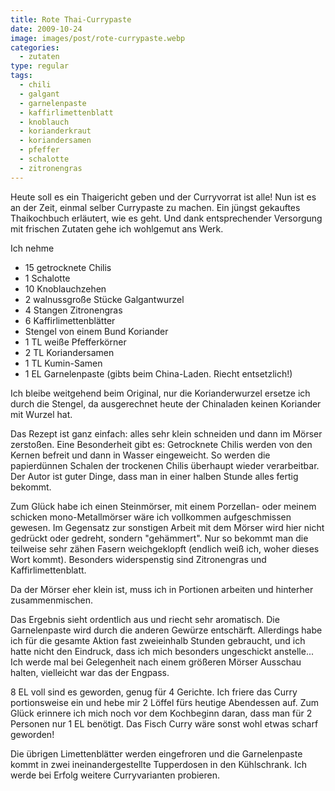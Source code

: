 ```yaml
---
title: Rote Thai-Currypaste
date: 2009-10-24
image: images/post/rote-currypaste.webp
categories: 
  - zutaten
type: regular
tags: 
  - chili
  - galgant
  - garnelenpaste
  - kaffirlimettenblatt
  - knoblauch
  - korianderkraut
  - koriandersamen
  - pfeffer
  - schalotte
  - zitronengras
---
```


Heute soll es ein Thaigericht geben und der Curryvorrat ist alle! Nun ist es an der Zeit, einmal selber Currypaste zu machen. Ein jüngst gekauftes Thaikochbuch erläutert, wie es geht. Und dank entsprechender Versorgung mit frischen Zutaten gehe ich wohlgemut ans Werk.

Ich nehme

* 15 getrocknete Chilis
* 1 Schalotte 
* 10 Knoblauchzehen 
* 2 walnussgroße Stücke Galgantwurzel 
* 4 Stangen Zitronengras 
* 6 Kaffirlimettenblätter 
* Stengel von einem Bund Koriander 
* 1 TL weiße Pfefferkörner 
* 2 TL Koriandersamen 
* 1 TL Kumin-Samen 
* 1 EL Garnelenpaste (gibts beim China-Laden. Riecht entsetzlich!)

Ich bleibe weitgehend beim Original, nur die Korianderwurzel ersetze ich durch die Stengel, da ausgerechnet heute der Chinaladen keinen Koriander mit Wurzel hat.

Das Rezept ist ganz einfach: alles sehr klein schneiden und dann im Mörser zerstoßen. Eine Besonderheit gibt es: Getrocknete Chilis werden von den Kernen befreit und dann in Wasser eingeweicht. So werden die papierdünnen Schalen der trockenen Chilis überhaupt wieder verarbeitbar. Der Autor ist guter Dinge, dass man in einer halben Stunde alles fertig bekommt.

Zum Glück habe ich einen Steinmörser, mit einem Porzellan- oder meinem schicken mono-Metallmörser wäre ich vollkommen aufgeschmissen gewesen. Im Gegensatz zur sonstigen Arbeit mit dem Mörser wird hier nicht gedrückt oder gedreht, sondern "gehämmert". Nur so bekommt man die teilweise sehr zähen Fasern weichgeklopft (endlich weiß ich, woher dieses Wort kommt). Besonders widerspenstig sind Zitronengras und Kaffirlimettenblatt.

Da der Mörser eher klein ist, muss ich in Portionen arbeiten und hinterher zusammenmischen.

Das Ergebnis sieht ordentlich aus und riecht sehr aromatisch. Die Garnelenpaste wird durch die anderen Gewürze entschärft. Allerdings habe ich für die gesamte Aktion fast zweieinhalb Stunden gebraucht, und ich hatte nicht den Eindruck, dass ich mich besonders ungeschickt anstelle... Ich werde mal bei Gelegenheit nach einem größeren Mörser Ausschau halten, vielleicht war das der Engpass.

8 EL voll sind es geworden, genug für 4 Gerichte. Ich friere das Curry portionsweise ein und hebe mir 2 Löffel fürs heutige Abendessen auf. Zum Glück erinnere ich mich noch vor dem Kochbeginn daran, dass man für 2 Personen nur 1 EL benötigt. Das Fisch Curry wäre sonst wohl etwas scharf geworden!

Die übrigen Limettenblätter werden eingefroren und die Garnelenpaste kommt in zwei ineinandergestellte Tupperdosen in den Kühlschrank. Ich werde bei Erfolg weitere Curryvarianten probieren.

